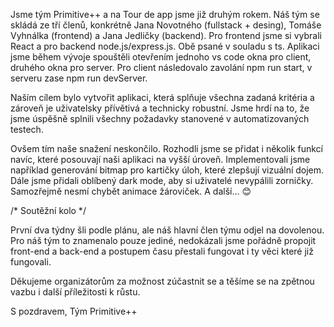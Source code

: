 Jsme tým Primitive++ a na Tour de app jsme již druhým rokem. Náš tým se skládá ze tří členů, konkrétně Jana Novotného (fullstack + desing), Tomáše Vyhnálka (frontend) a Jana Jedličky (backend). Pro frontend jsme si vybrali React a pro backend node.js/express.js. Obě psané v souladu s ts. Aplikaci jsme během vývoje spouštěli otevřením jednoho vs code okna pro client, druhého okna pro server. Pro client následovalo zavolání npm run start, v serveru zase npm run devServer.

Naším cílem bylo vytvořit aplikaci, která splňuje všechna zadaná kritéria a zároveň je uživatelsky přívětivá a technicky robustní. Jsme hrdí na to, že jsme úspěšně splnili všechny požadavky stanovené v automatizovaných testech.

Ovšem tím naše snažení neskončilo. Rozhodli jsme se přidat i několik funkcí navíc, které posouvají naši aplikaci na vyšší úroveň. Implementovali jsme například generování bitmap pro kartičky úloh, které zlepšují vizuální dojem. Dále jsme přidali oblíbený dark mode, aby si uživatelé nevypálili zorničky. Samozřejmě nesmí chybět animace žároviček. A další… 😊

/* Soutěžní kolo */

První dva týdny šli podle plánu, ale náš hlavní člen týmu odjel na dovolenou. Pro náš tým to znamenalo pouze jediné, nedokázali jsme pořádně propojit front-end a back-end a postupem času přestali fungovat i ty věci které již fungovali. 

Děkujeme organizátorům za možnost zúčastnit se a těšíme se na zpětnou vazbu i další příležitosti k růstu.

S pozdravem,
Tým Primitive++
 
 
